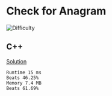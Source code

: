 # Check for Anagram

![Difficulty](https://img.shields.io/badge/-EASY-blue)

## C++
[Solution](https://leetcode.com/problems/valid-anagram/submissions/908409316/)

	Runtime 15 ms
	Beats 46.25%
	Memory 7.4 MB
	Beats 61.69%